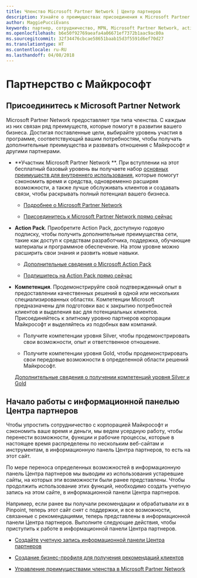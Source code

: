 ```yaml
---
title: Членство Microsoft Partner Network | Центр партнеров
description: Узнайте о преимуществах присоединения к Microsoft Partner Network.
author: MaggiePucciEvans
keywords: партнер, сотрудничество, MPN, Microsoft Partner Network, action pack, КАРТЫ, подписка action pack, преимущества, преимущества MPN, участие
ms.openlocfilehash: b6e50f92769aeafa4a06671ef7372b1aac9ac80a
ms.sourcegitcommit: 32f34476cbcae58651baab15d3f5591d6ef70d27
ms.translationtype: HT
ms.contentlocale: ru-RU
ms.lasthandoff: 04/08/2018
---
```

# <a name="partner-with-microsoft"></a>Партнерство с Майкрософт

## <a name="join-the-microsoft-partner-network"></a>Присоединитесь к Microsoft Partner Network

Microsoft Partner Network предоставляет три типа членства. С каждым из них связан ряд преимуществ, которые помогут в развитии вашего бизнеса. Достигая поставленные цели, выбирайте уровень участия в программе, соответствующий вашим потребностям, чтобы получать дополнительные преимущества и развивать отношения с Майкрософт и другими партнерами.

-   **Участник Microsoft Partner Network **. При вступлении на этот бесплатный базовый уровень вы получаете набор [основных преимуществ для внутреннего использования](https://partner.microsoft.com/membership/core-benefits), которые помогут сэкономить время и средства, одновременно расширяя возможности, а также лучше обслуживать клиентов и создавать связи, чтобы раскрывать полный потенциал вашего бизнеса.

    -   [Подробнее о Microsoft Partner Network](https://partner.microsoft.com/membership/how-it-works)

    -   [Присоединитесь к Microsoft Partner Network прямо сейчас](https://partners.microsoft.com/PartnerProgram/simplifiedenrollment.aspx)

-   **Action Pack**. Приобретите Action Pack, доступную годовую подписку, чтобы получить дополнительные преимущества сети, такие как доступ к средствам разработчика, поддержка, обучающие материалы и программное обеспечение. На этом уровне можно расширить свои знания и развить новые навыки.

    -   [Дополнительные сведения о Microsoft Action Pack](https://partner.microsoft.com/membership/action-pack)

    -   [Подпишитесь на Action Pack прямо сейчас](mpn-get-action-pack.md)

-   **Компетенция**. Продемонстрируйте свой подтвержденный опыт в предоставлении качественных решений в одной или нескольких специализированных областях. Компетенции Microsoft предназначены для подготовки вас к закрытию потребностей клиентов и выделения вас для потенциальных клиентов. Присоединяйтесь к элитному уровню партнеров корпорации Майкрософт и выделяйтесь из подобных вам компаний.

    -   Получите компетенции уровня Silver, чтобы продемонстрировать свои возможности, опыт и ответственное отношение.

    -   Получите компетенции уровня Gold, чтобы продемонстрировать свои передовые возможности в определенной области решений Майкрософт.

    [Дополнительные сведения о получении компетенций уровня Silver и Gold](https://partner.microsoft.com/membership/competencies)

   
## <a name="get-started-with-the-partner-dashboard"></a>Начало работы с информационной панелью Центра партнеров

Чтобы упростить сотрудничество с корпорацией Майкрософт и сэкономить ваше время и деньги, мы ведем усердную работу, чтобы перенести возможности, функции и рабочие процессы, которые в настоящее время распределены по нескольким веб-сайтам и инструментам, в информационную панель Центра партнеров, то есть на этот сайт. 

По мере переноса определенных возможностей в информационную панель Центра партнеров мы выводим из использования устаревшие сайты, на которых эти возможности были ранее представлены. Чтобы продолжить использование этих функций, необходимо создать учетную запись на этом сайте, в информационной панели Центра партнеров. 

Например, если ранее вы получали рекомендации и обрабатывали их в Pinpoint, теперь этот сайт снят с поддержки, и все возможности, связанные с рекомендациями, теперь представлены в информационной панели Центра партнеров. Выполните следующие действия, чтобы приступить к работе в информационной панели Центра партнеров.   

-   [Создайте учетную запись информационной панели Центра партнеров](mpn-create-a-partner-center-account.md)

-   [Создание бизнес-профиля для получения рекомендаций клиентов](create-a-marketing-profile.md)

-   [Управление преимуществами членства в Microsoft Partner Network](manage-your-partner-network-benefits.md)

